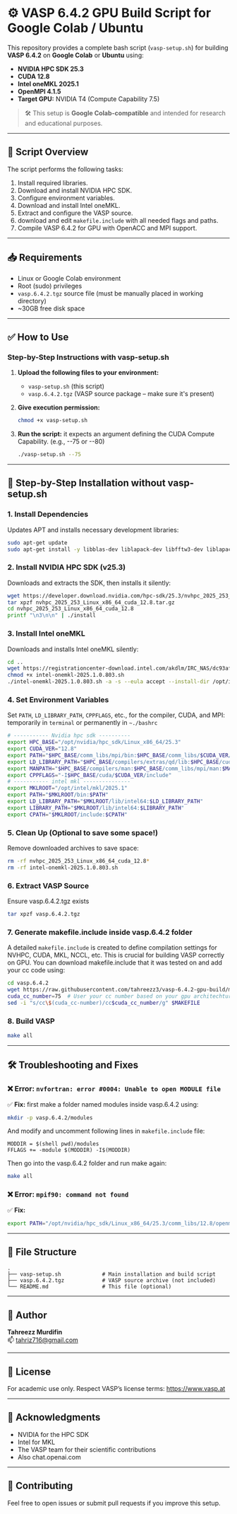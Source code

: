 # ⚙️ VASP 6.4.2 GPU Build Script for Google Colab / Ubuntu

This repository provides a complete bash script (`vasp-setup.sh`) for building **VASP 6.4.2** on **Google Colab** or **Ubuntu** using:

- **NVIDIA HPC SDK 25.3**
- **CUDA 12.8**
- **Intel oneMKL 2025.1**
- **OpenMPI 4.1.5**
- **Target GPU:** NVIDIA T4 (Compute Capability 7.5)

> 🛠️ This setup is **Google Colab-compatible** and intended for research and educational purposes.

---

## 📜 Script Overview

The script performs the following tasks:

1. Install required libraries.
2. Download and install NVIDIA HPC SDK.
3. Configure environment variables.
4. Download and install Intel oneMKL.
5. Extract and configure the VASP source.
6. download and edit `makefile.include` with all needed flags and paths.
7. Compile VASP 6.4.2 for GPU with OpenACC and MPI support.

---

## 📥 Requirements

- Linux or Google Colab environment
- Root (sudo) privileges
- `vasp.6.4.2.tgz` source file (must be manually placed in working directory)
- ~30GB free disk space

---

## ✅ How to Use

### Step-by-Step Instructions with vasp-setup.sh

1. **Upload the following files to your environment:**

   - `vasp-setup.sh` (this script)
   - `vasp.6.4.2.tgz` (VASP source package – make sure it's present)

2. **Give execution permission:**

   ```bash
   chmod +x vasp-setup.sh
   ```

3. **Run the script:**
it expects an argument defining the CUDA Compute Capability. (e.g., --75 or --80)
   ```bash
   ./vasp-setup.sh --75
   ```

---

## 🔧 Step-by-Step Installation without vasp-setup.sh

### 1. Install Dependencies
Updates APT and installs necessary development libraries:
```bash
sudo apt-get update
sudo apt-get install -y libblas-dev liblapack-dev libfftw3-dev liblapack-doc libfftw3-doc
```

### 2. Install NVIDIA HPC SDK (v25.3)
Downloads and extracts the SDK, then installs it silently:
```bash
wget https://developer.download.nvidia.com/hpc-sdk/25.3/nvhpc_2025_253_Linux_x86_64_cuda_12.8.tar.gz
tar xpzf nvhpc_2025_253_Linux_x86_64_cuda_12.8.tar.gz
cd nvhpc_2025_253_Linux_x86_64_cuda_12.8
printf "\n3\n\n" | ./install
```

### 3. Install Intel oneMKL
Downloads and installs Intel oneMKL silently:
```bash
cd ..
wget https://registrationcenter-download.intel.com/akdlm/IRC_NAS/dc93af13-2b3f-40c3-a41b-2bc05a707a80/intel-onemkl-2025.1.0.803.sh
chmod +x intel-onemkl-2025.1.0.803.sh
./intel-onemkl-2025.1.0.803.sh -a -s --eula accept --install-dir /opt/intel
```
### 4. Set Environment Variables
Set `PATH`, `LD_LIBRARY_PATH`, `CPPFLAGS`, etc., for the compiler, CUDA, and MPI: temporarily in `terminal` or permanently in `~./bashrc`  
```bash
# ----------- Nvidia hpc sdk ----------
export HPC_BASE="/opt/nvidia/hpc_sdk/Linux_x86_64/25.3"
export CUDA_VER="12.8"
export PATH="$HPC_BASE/comm_libs/mpi/bin:$HPC_BASE/comm_libs/$CUDA_VER/openmpi4/openmpi-4.1.5/bin:$HPC_BASE/compilers/bin:$HPC_BASE/compilers/compilers/extras:$PATH"
export LD_LIBRARY_PATH="$HPC_BASE/compilers/extras/qd/lib:$HPC_BASE/cuda/$CUDA_VER/targets/x86_64-linux/lib:$HPC_BASE/comm_libs/$CUDA_VER/openmpi4/openmpi-4.1.5/lib:$LD_LIBRARY_PATH"
export MANPATH="$HPC_BASE/compilers/man:$HPC_BASE/comm_libs/mpi/man:$MANPATH"
export CPPFLAGS="-I$HPC_BASE/cuda/$CUDA_VER/include"
# ----------- intel mkl ---------------
export MKLROOT="/opt/intel/mkl/2025.1"
export PATH="$MKLROOT/bin:$PATH"
export LD_LIBRARY_PATH="$MKLROOT/lib/intel64:$LD_LIBRARY_PATH"
export LIBRARY_PATH="$MKLROOT/lib/intel64:$LIBRARY_PATH"
export CPATH="$MKLROOT/include:$CPATH"
```

### 5. Clean Up (Optional to save some space!)
Remove downloaded archives to save space:
```bash
rm -rf nvhpc_2025_253_Linux_x86_64_cuda_12.8*
rm -rf intel-onemkl-2025.1.0.803.sh
```

### 6. Extract VASP Source
Ensure vasp.6.4.2.tgz exists
```bash
tar xpzf vasp.6.4.2.tgz
```

### 7. Generate makefile.include inside vasp.6.4.2 folder
A detailed `makefile.include` is created to define compilation settings for NVHPC, CUDA, MKL, NCCL, etc. This is crucial for building VASP correctly on GPU. You can download makefile.include that it was tested on and add your cc code using:
```bash
cd vasp.6.4.2
wget https://raw.githubusercontent.com/tahreezz3/vasp-6.4.2-gpu-build/main/makefile.include -O makefile.include
cuda_cc_number=75  # User your cc number based on your gpu architechture IMPORTANT!!! or else you will get error
sed -i "s/cc\$(cuda_cc-number)/cc$cuda_cc_number/g" $MAKEFILE
```

### 8. Build VASP
```bash
make all
```

---

## 🛠️ Troubleshooting and Fixes

### ❌ Error: `nvfortran: error #0004: Unable to open MODULE file`
✅ **Fix:**
first make a folder named modules inside vasp.6.4.2 using:
```bash
mkdir -p vasp.6.4.2/modules
```
And modify and uncomment following lines in `makefile.include` file:
```make
MODDIR = $(shell pwd)/modules
FFLAGS += -module $(MODDIR) -I$(MODDIR)
```
Then go into the vasp.6.4.2 folder and run make again:
```bash
make all
```

### ❌ Error: `mpif90: command not found`
✅ **Fix:**
```bash
export PATH="/opt/nvidia/hpc_sdk/Linux_x86_64/25.3/comm_libs/12.8/openmpi4/openmpi-4.1.5/bin:$PATH"
```

---

## 📂 File Structure

```text
.
├── vasp-setup.sh             # Main installation and build script
├── vasp.6.4.2.tgz            # VASP source archive (not included)
└── README.md                 # This file (optional)
```

---

## 📧 Author

**Tahreezz Murdifin**  
📫 [tahriz716@gmail.com](mailto:tahriz716@gmail.com)

---

## 📄 License

For academic use only. Respect VASP’s license terms: https://www.vasp.at

---

## 🙏 Acknowledgments

- NVIDIA for the HPC SDK
- Intel for MKL
- The VASP team for their scientific contributions
- Also chat.openai.com 

---


## 🤝 Contributing

Feel free to open issues or submit pull requests if you improve this setup.
